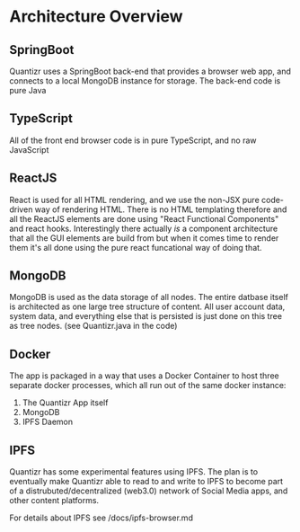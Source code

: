 # Architecture Overview

## SpringBoot

Quantizr uses a SpringBoot back-end that provides a browser web app, and connects to a local MongoDB instance for storage. The back-end code is pure Java

## TypeScript

All of the front end browser code is in pure TypeScript, and no raw JavaScript

## ReactJS

React is used for all HTML rendering, and we use the non-JSX pure code-driven way of rendering HTML. There is no HTML templating therefore and all the ReactJS elements are done using "React Functional Components" and react hooks. Interestingly there actually *is* a component architecture that all the GUI elements are build from but when it comes time to render them it's all done using the pure react funcational way of doing that.

## MongoDB

MongoDB is used as the data storage of all nodes. The entire datbase itself is architected as one large tree structure of content. All user account data, system data, and everything else that is persisted is just done on this tree as tree nodes. (see Quantizr.java in the code)

## Docker

The app is packaged in a way that uses a Docker Container to host three separate docker processes, which all run out of the same docker instance:

1) The Quantizr App itself
2) MongoDB
3) IPFS Daemon

## IPFS

Quantizr has some experimental features using IPFS. The plan is to eventually make Quantizr able to read to and write to IPFS to become part of a distrubuted/decentralized (web3.0) network of Social Media apps, and other content platforms.

For details about IPFS see /docs/ipfs-browser.md

